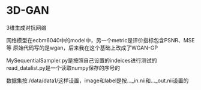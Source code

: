# 3D-GAN
3维生成对抗网络

网络模型在ecbm6040中的model中，另一个metric是评价指标包含PSNR、MSE等
原始代码写的是wgan，后来我在这个基础上改成了WGAN-GP

MySequentialSampler.py是按照自己设置的indeices进行测试的
read_datalist.py是一个读取numpy保存的序号的

数据集按./data/data1/这样设置，image和label是按..._in.nii和..._out.nii设置的
